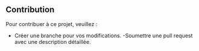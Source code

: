 ## Contribution 
Pour contribuer à ce projet, veuillez :
- Créer une branche pour vos modifications. 
-Soumettre une pull request avec une description détaillée. 

